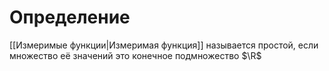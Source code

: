 # Определение
[[Измеримые функции|Измеримая функция]] называется простой, если множество её значений это конечное подмножество $\R$
